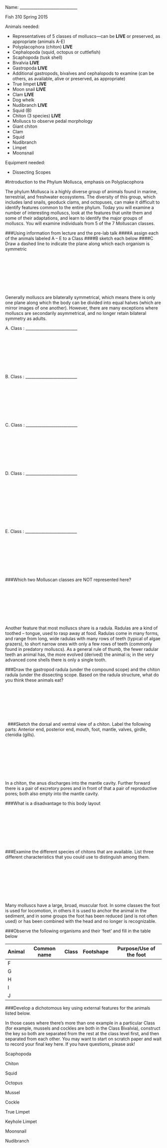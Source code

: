 Name: _____________________________

Fish 310 Spring 2015

Animals needed: 
- Representatives of 5 classes of molluscs—can be **LIVE** or preserved, as appropriate (animals A-E)
- Polyplacophora (chiton) **LIVE**
- Cephalopoda (squid, octopus or cuttlefish)
- Scaphopoda (tusk shell)
- Bivalvia **LIVE**
- Gastropoda **LIVE**
- Additional gastropods, bivalves and cephalopods to examine  (can be others, as available, alive or preserved, as appropriate)
- True limpet **LIVE**
- Moon snail **LIVE**
- Clam **LIVE**
- Dog whelk 
- Nudibranch **LIVE**
- Squid (B)
- Chiton (3 species) **LIVE**
- Molluscs to observe pedal morphology
- Giant chiton
- Clam
- Squid
- Nudibranch
- Limpet
- Moonsnail

Equipment needed:
- Dissecting Scopes


#Introduction to the Phylum Mollusca, emphasis on Polyplacophora

The phylum Mollusca is a highly diverse group of animals found in marine, terrestrial, and freshwater ecosystems. The diversity of this group, which includes land snails, geoduck clams, and octopuses, can make it difficult to identify features common to the entire phylum. Today you will examine a number of interesting molluscs, look at the features that unite them and some of their adaptations, and learn to identify the major groups of molluscs. You will examine individuals from 5 of the 7 Molluscan classes.  

###Using information from lecture and the pre-lab talk 
####A assign each of the animals labeled A – E to a Class
####B sketch each below
####C Draw a dashed line to indicate the plane along which each organism is symmetric 
&nbsp;

&nbsp;

&nbsp;

&nbsp;

&nbsp;


Generally molluscs are bilaterally symmetrical, which means there is only one plane along which the body can be divided into equal halves (which are mirror images of one another).  However, there are many exceptions where molluscs are secondarily asymmetrical, and no longer retain bilateral symmetry as adults.  



A. Class : __________________________
&nbsp;

&nbsp;

&nbsp;

&nbsp;

&nbsp;


B. Class : __________________________
&nbsp;

&nbsp;

&nbsp;

&nbsp;

&nbsp;


C. Class : __________________________
&nbsp;

&nbsp;

&nbsp;

&nbsp;

&nbsp;


D. Class : __________________________

&nbsp;

&nbsp;

&nbsp;

&nbsp;

&nbsp;

E. Class : __________________________
&nbsp;

&nbsp;

&nbsp;

&nbsp;

&nbsp;

###Which two Molluscan classes are NOT represented here? 
&nbsp;

&nbsp;

&nbsp;

&nbsp;

&nbsp;

Another feature that most molluscs share is a radula.  Radulas are a kind of toothed – tongue, used to rasp away at food.  Radulas come in many forms, and range from long, wide radulas with many rows of teeth (typical of algae grazers), to short narrow ones with only a few rows of teeth (commonly found in predatory molluscs). As a general rule of thumb, the fewer radular teeth an animal has, the more evolved (derived) the animal is; in the very advanced cone shells there is only a single tooth.


###Draw the gastropod radula (under the compound scope) and the chiton radula (under the dissecting scope.  Based on the radula structure, what do you think these animals eat?  
&nbsp;

&nbsp;

&nbsp;

&nbsp;

&nbsp;
###Sketch the dorsal and ventral view of a chiton. Label the following parts: Anterior end, posterior end, mouth, foot, mantle, valves, girdle, ctenidia (gills). 
&nbsp;

&nbsp;

&nbsp;

&nbsp;

&nbsp;

In a chiton, the anus discharges into the mantle cavity.  Further forward there is a pair of excretory pores and in front of that a pair of reproductive pores; both also empty into the mantle cavity.  


###What is a disadvantage to this body layout 
&nbsp;

&nbsp;

&nbsp;

&nbsp;

&nbsp;

###Examine the different species of chitons that are available. List three different characteristics that you could use to distinguish among them. 
&nbsp;

&nbsp;

&nbsp;

&nbsp;

&nbsp;

Many molluscs have a large, broad, muscular foot. In some classes the foot is used for locomotion, in others it is used to anchor the animal in the sediment, and in some groups the foot has been reduced (and is not often used) or has been combined with the head and no longer is recognizable.  

###Observe the following organisms and their ‘feet’ and fill in the table below 

| Animal | Common name | Class | Footshape | Purpose/Use of the foot |
|--------|-------------|-------|-----------|-------------------------|
| F      |             |       |           |                         |
| G      |             |       |           |                         |
| H      |             |       |           |                         |
| I      |             |       |           |                         |
| J      |             |       |           |                         |

 

###Develop a dichotomous key using external features for the animals listed below.  

In those cases where there’s more than one example in a particular Class (for example, mussels and cockles are both in the Class Bivalvia), construct the key so both are separated from the rest at the class level first, and then separated from each other.  You may want to start on scratch paper and wait to record your final key here.  If you have questions, please ask!

Scaphopoda

Chiton

Squid 

Octopus

Mussel

Cockle

True Limpet

Keyhole Limpet

Moonsnail 

Nudibranch


